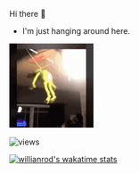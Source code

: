 Hi there :wave:
- I'm just hanging around here.

<img src="https://raw.githubusercontent.com/ufukcam/ufukcam/master/tenor.gif" width="30%" height="30%">

![views](https://github-profile-view-counter.vercel.app/ufukcam/ufukcam)

[![willianrod's wakatime stats](https://github-readme-stats.vercel.app/api/wakatime?username=ufukcam)](https://github.com/anuraghazra/github-readme-stats)

